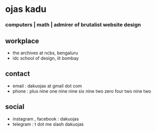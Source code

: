 # ojas kadu
### computers | math | admirer of brutalist website design

## workplace 
  - the archives at ncbs, bengaluru
  - idc school of design, iit bombay

## contact
  - email : dakuojas at gmail dot com
  - phone : plus nine one nine nine six nine two zero four two nine two

## social
  - instagram , facebook : dakuojas
  - telegram : t dot me slash dakuojas


